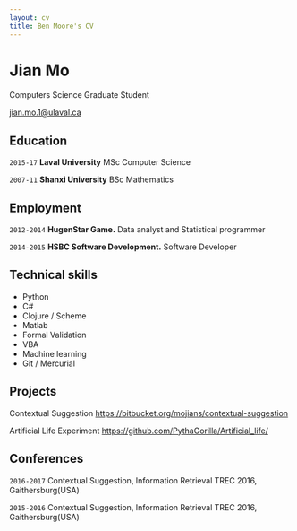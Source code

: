 ```yaml
---
layout: cv
title: Ben Moore's CV
---
```

# Jian Mo
Computers Science Graduate Student

<div id="webaddress">
<a href="mailto:jian.mo.1@ulaval.ca">jian.mo.1@ulaval.ca</a>
</div>



## Education

`2015-17`
__Laval University__ MSc Computer Science 

`2007-11`
__Shanxi University__ BSc Mathematics 

## Employment

`2012-2014` 
__HugenStar Game.__ Data analyst and Statistical programmer

`2014-2015` 
__HSBC Software Development.__ Software Developer 


## Technical skills

* Python
* C#
* Clojure / Scheme
* Matlab
* Formal Validation
* VBA
* Machine learning
* Git / Mercurial


## Projects
Contextual Suggestion 
https://bitbucket.org/mojians/contextual-suggestion

Artificial Life Experiment
https://github.com/PythaGorilla/Artificial_life/

## Conferences
`2016-2017`
Contextual Suggestion, Information Retrieval TREC 2016, Gaithersburg(USA)

`2015-2016`
Contextual Suggestion, Information Retrieval TREC 2016, Gaithersburg(USA)

<!-- ### Footer

Last updated: May 2013 -->
